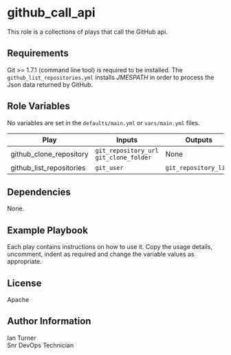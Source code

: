 github_call_api
=========

This role is a collections of plays that call the GitHub api.

Requirements
------------

Git >= 1.7.1 (command line tool) is required to be installed.  The `github_list_repositories.yml` installs *JMESPATH* in order to process the Json data returned by GitHub.

Role Variables
--------------

No variables are set in the `defaults/main.yml` or `vars/main.yml` files.

| Play | Inputs | Outputs |
|----------|----------|----------|
| github_clone_repository | `git_repository_url` </br> `git_clone_folder`| None |
| github_list_repositories | `git_user` | `git_repository_list` |


Dependencies
------------

None.

Example Playbook
----------------

Each play contains instructions on how to use it.  Copy the usage details, uncomment, indent as required and change the variable values as appropriate.

License
-------

Apache

Author Information
------------------

Ian Turner </br>
Snr DevOps Technician
